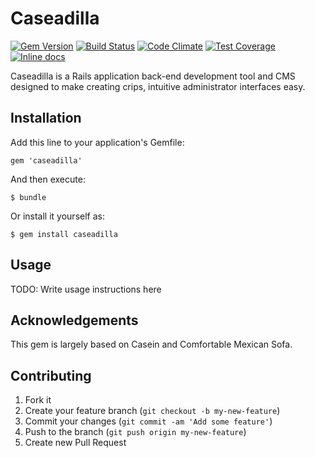 # Caseadilla

[![Gem Version](https://badge.fury.io/rb/caseadilla.svg)](https://badge.fury.io/rb/caseadilla) [![Build Status](https://travis-ci.org/zeiv/caseadilla.svg?branch=master)](https://travis-ci.org/zeiv/caseadilla) [![Code Climate](https://codeclimate.com/github/zeiv/caseadilla/badges/gpa.svg)](https://codeclimate.com/github/zeiv/caseadilla) [![Test Coverage](https://codeclimate.com/github/zeiv/caseadilla/badges/coverage.svg)](https://codeclimate.com/github/zeiv/caseadilla/coverage) [![Inline docs](http://inch-ci.org/github/zeiv/caseadilla.svg?branch=master)](http://inch-ci.org/github/zeiv/caseadilla)

Caseadilla is a Rails application back-end development tool and CMS designed to make creating crips, intuitive administrator interfaces easy.

## Installation

Add this line to your application's Gemfile:

    gem 'caseadilla'

And then execute:

    $ bundle

Or install it yourself as:

    $ gem install caseadilla

## Usage

TODO: Write usage instructions here

## Acknowledgements

This gem is largely based on Casein and Comfortable Mexican Sofa.

## Contributing

1. Fork it
2. Create your feature branch (`git checkout -b my-new-feature`)
3. Commit your changes (`git commit -am 'Add some feature'`)
4. Push to the branch (`git push origin my-new-feature`)
5. Create new Pull Request
